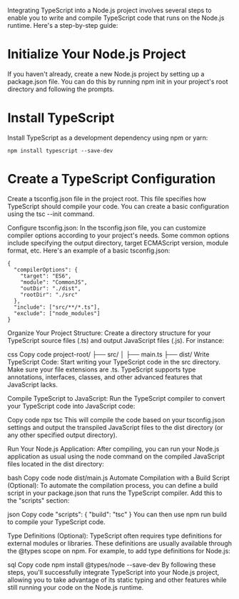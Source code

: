 Integrating TypeScript into a Node.js project involves several steps to enable you to write and compile TypeScript code that runs on the Node.js runtime. Here's a step-by-step guide:

# Initialize Your Node.js Project
If you haven't already, create a new Node.js project by setting up a package.json file. You can do this by running npm init in your project's root directory and following the prompts.

# Install TypeScript
Install TypeScript as a development dependency using npm or yarn:

```
npm install typescript --save-dev
```

# Create a TypeScript Configuration
Create a tsconfig.json file in the project root. This file specifies how TypeScript should compile your code. You can create a basic configuration using the tsc --init command.

Configure tsconfig.json:
In the tsconfig.json file, you can customize compiler options according to your project's needs. Some common options include specifying the output directory, target ECMAScript version, module format, etc. Here's an example of a basic tsconfig.json:

```
{
  "compilerOptions": {
    "target": "ES6",
    "module": "CommonJS",
    "outDir": "./dist",
    "rootDir": "./src"
  },
  "include": ["src/**/*.ts"],
  "exclude": ["node_modules"]
}
```

Organize Your Project Structure:
Create a directory structure for your TypeScript source files (.ts) and output JavaScript files (.js). For instance:

css
Copy code
project-root/
├── src/
│   ├── main.ts
├── dist/
Write TypeScript Code:
Start writing your TypeScript code in the src directory. Make sure your file extensions are .ts. TypeScript supports type annotations, interfaces, classes, and other advanced features that JavaScript lacks.

Compile TypeScript to JavaScript:
Run the TypeScript compiler to convert your TypeScript code into JavaScript code:

Copy code
npx tsc
This will compile the code based on your tsconfig.json settings and output the transpiled JavaScript files to the dist directory (or any other specified output directory).

Run Your Node.js Application:
After compiling, you can run your Node.js application as usual using the node command on the compiled JavaScript files located in the dist directory:

bash
Copy code
node dist/main.js
Automate Compilation with a Build Script (Optional):
To automate the compilation process, you can define a build script in your package.json that runs the TypeScript compiler. Add this to the "scripts" section:

json
Copy code
"scripts": {
  "build": "tsc"
}
You can then use npm run build to compile your TypeScript code.

Type Definitions (Optional):
TypeScript often requires type definitions for external modules or libraries. These definitions are usually available through the @types scope on npm. For example, to add type definitions for Node.js:

sql
Copy code
npm install @types/node --save-dev
By following these steps, you'll successfully integrate TypeScript into your Node.js project, allowing you to take advantage of its static typing and other features while still running your code on the Node.js runtime.
